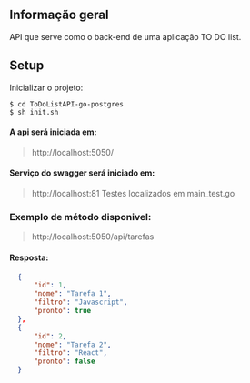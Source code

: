 ## Informação geral
API que serve como o back-end de uma aplicação TO DO list.

	
## Setup

Inicializar o projeto:

```
$ cd ToDoListAPI-go-postgres
$ sh init.sh
```

#### A api será iniciada em:   
> http://localhost:5050/

#### Serviço do swagger será iniciado em: 
> http://localhost:81
>Testes localizados em main_test.go



### Exemplo de método disponivel:
> http://localhost:5050/api/tarefas

#### Resposta:
  ```json
    {
        "id": 1,
        "nome": "Tarefa 1",
        "filtro": "Javascript",
        "pronto": true
    },
    {
        "id": 2,
        "nome": "Tarefa 2",
        "filtro": "React",
        "pronto": false
    }
  ```
